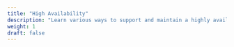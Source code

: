 ```yaml
---
title: "High Availability"
description: "Learn various ways to support and maintain a highly available Verrazzano environment."
weight: 1
draft: false
---
```

